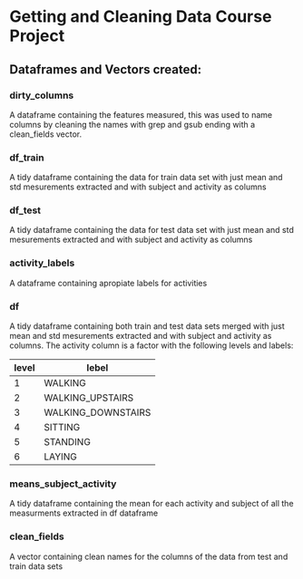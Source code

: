 # Getting and Cleaning Data Course Project 

## Dataframes and Vectors created: 

### dirty_columns
A dataframe containing the features measured, this was used to name columns by cleaning the names with grep and gsub ending with a clean_fields vector.

### df_train 
A tidy dataframe containing the data for train data set with just mean and std mesurements extracted and with subject and activity as columns

### df_test 
A tidy dataframe containing the data for test data set with just mean and std mesurements extracted and with subject and activity as columns

### activity_labels
A dataframe containing apropiate labels for activities

### df
A tidy dataframe containing both train and test data sets merged with just mean and std mesurements extracted and with subject and activity as columns. The activity column is a factor with the following levels and labels:

level | lebel
-- | -- 
1 | WALKING
2 | WALKING_UPSTAIRS
3 | WALKING_DOWNSTAIRS
4 | SITTING
5 | STANDING
6 | LAYING

### means_subject_activity
A tidy dataframe containing the mean for each activity and subject of all the measurments extracted in df dataframe

### clean_fields
A vector containing clean names for the columns of the data from test and train data sets

